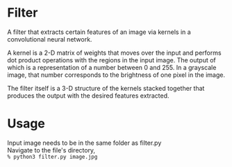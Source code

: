 # Filter
A filter that extracts certain features of an image via kernels in a convolutional neural network.   
  
A kernel is a 2-D matrix of weights that moves over the input and performs dot product operations with the regions in the input image. The output of which is a representation of a number between 0 and 255. In a grayscale image, that number corresponds to the brightness of one pixel in the image.  
  
The filter itself is a 3-D structure of the kernels stacked together that produces the output with the desired features extracted.  
  
  
# Usage  
Input image needs to be in the same folder as filter.py  
Navigate to the file's directory,   
`% python3 filter.py image.jpg`
